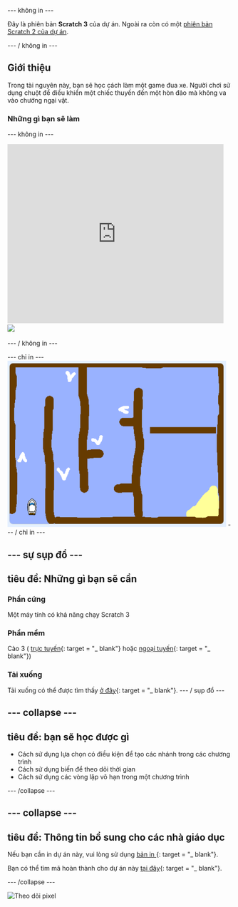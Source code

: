 \--- không in \---

Đây là phiên bản **Scratch 3** của dự án. Ngoài ra còn có một [phiên bản Scratch 2 của dự án](https://projects.raspberrypi.org/en/projects/boat-race-scratch2).

\--- / không in \---

## Giới thiệu

Trong tài nguyên này, bạn sẽ học cách làm một game đua xe. Người chơi sử dụng chuột để điều khiển một chiếc thuyền đến một hòn đảo mà không va vào chướng ngại vật.

### Những gì bạn sẽ làm

\--- không in \---

<div class="scratch-preview">
  <iframe allowtransparency="true" width="485" height="402" src="https://scratch.mit.edu/projects/embed/276662533/?autostart=false" frameborder="0" scrolling="no"></iframe>
  <img src="images/boat-final.png">
</div>

\--- / không in \---

\--- chỉ in \--- ![boat race demo](images/boat_race_demo.png) \--- / chỉ in \---

## \--- sự sụp đổ \---

## tiêu đề: Những gì bạn sẽ cần

### Phần cứng

Một máy tính có khả năng chạy Scratch 3

### Phần mềm

Cào 3 ( [trực tuyến](https://rpf.io/scratchon){: target = "_ blank"} hoặc [ngoại tuyến](https://rpf.io/scratchoff){: target = "_ blank"})

### Tải xuống

Tải xuống có thể được tìm thấy [ở đây](http://rpf.io/p/en/boat-race-go){: target = "_ blank"}. \--- / sụp đổ \---

## \--- collapse \---

## tiêu đề: bạn sẽ học được gì

+ Cách sử dụng lựa chọn có điều kiện để tạo các nhánh trong các chương trình
+ Cách sử dụng biến để theo dõi thời gian
+ Cách sử dụng các vòng lặp vô hạn trong một chương trình

\--- /collapse \---

## \--- collapse \---

## tiêu đề: Thông tin bổ sung cho các nhà giáo dục

Nếu bạn cần in dự án này, vui lòng sử dụng [ bản in ](https://projects.raspberrypi.org/en/projects/boat-race/print) {: target = "_ blank"}.

Bạn có thể tìm mã hoàn thành cho dự án này [tại đây](http://rpf.io/p/en/boat-race-get){: target = "_ blank"}.

\--- /collapse \---

![Theo dõi pixel](https://code.org/api/hour/begin_codeclub_boatrace.png)